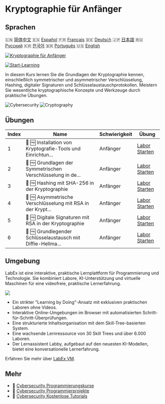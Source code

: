 # Kryptographie für Anfänger

## Sprachen

🇨🇳 [简体中文](README_zh.md) 🇪🇸 [Español](README_es.md) 🇫🇷 [Français](README_fr.md) 🇩🇪 [Deutsch](README_de.md) 🇯🇵 [日本語](README_ja.md) 🇷🇺 [Русский](README_ru.md) 🇰🇷 [한국어](README_ko.md) 🇧🇷 [Português](README_pt.md) 🇺🇸 [English](README.md) 

[![Kryptographie für Anfänger](https://cover-creator.labex.io/cryptography-for-beginners.png?lang=de)](https://labex.io/de/courses/cryptography-for-beginners)

[![Start-Learning](https://img.shields.io/badge/Start-Learning-whitesmoke?style=for-the-badge)](https://labex.io/de/courses/cryptography-for-beginners)

In diesem Kurs lernen Sie die Grundlagen der Kryptographie kennen, einschließlich symmetrischer und asymmetrischer Verschlüsselung, Hashing, digitaler Signaturen und Schlüsselaustauschprotokollen. Meistern Sie wesentliche kryptographische Konzepte und Werkzeuge durch praktische Übungen.

![Cybersecurity](https://img.shields.io/badge/Cybersecurity-whitesmoke?style=for-the-badge&logo=cybersecurity)
![Cryptography](https://img.shields.io/badge/Cryptography-whitesmoke?style=for-the-badge&logo=cryptography)


## Übungen

|   Index | Name                                                        | Schwierigkeit   | Übung                                                                                                                                         |
|---------|-------------------------------------------------------------|-----------------|-----------------------------------------------------------------------------------------------------------------------------------------------|
|       1 | 📖 🆓 Installation von Kryptografie-Tools und Einrichtun... | Anfänger        | <a target='_blank' href='https://labex.io/de/tutorials/linux-installing-cryptography-tools-and-environment-setup-632723'>Labor Starten</a>    |
|       2 | 📖 🆓 Grundlagen der Symmetrischen Verschlüsselung in de... | Anfänger        | <a target='_blank' href='https://labex.io/de/labs/linux-symmetric-encryption-basics-in-cryptography-632724'>Labor Starten</a>                 |
|       3 | 📖 🆓 Hashing mit SHA-256 in der Kryptographie              | Anfänger        | <a target='_blank' href='https://labex.io/de/tutorials/linux-hashing-with-sha-256-in-cryptography-632722'>Labor Starten</a>                   |
|       4 | 📖 🆓 Asymmetrische Verschlüsselung mit RSA in der Krypt... | Anfänger        | <a target='_blank' href='https://labex.io/de/labs/linux-asymmetric-encryption-with-rsa-in-cryptography-632719'>Labor Starten</a>              |
|       5 | 📖 🆓 Digitale Signaturen mit RSA in der Kryptographie      | Anfänger        | <a target='_blank' href='https://labex.io/de/tutorials/linux-digital-signatures-with-rsa-in-cryptography-632721'>Labor Starten</a>            |
|       6 | 📖 🆓 Grundlegender Schlüsselaustausch mit Diffie-Hellma... | Anfänger        | <a target='_blank' href='https://labex.io/de/tutorials/linux-basic-key-exchange-with-diffie-hellman-in-cryptography-632720'>Labor Starten</a> |

## Umgebung

LabEx ist eine interaktive, praktische Lernplattform für Programmierung und Technologie. Sie kombiniert Labore, KI-Unterstützung und virtuelle Maschinen für eine videofreie, praktische Lernerfahrung.

![](https://tutorial-screenshot.getvm.io/images/vm-1725247253.png)

- Ein strikter "Learning by Doing"-Ansatz mit exklusiven praktischen Laboren ohne Videos.
- Interaktive Online-Umgebungen im Browser mit automatisierten Schritt-für-Schritt-Überprüfungen.
- Eine strukturierte Inhaltsorganisation mit dem Skill-Tree-basierten System.
- Eine wachsende Lernressource von 30 Skill Trees und über 6.000 Laboren.
- Der Lernassistent Labby, aufgebaut auf den neuesten KI-Modellen, bietet eine konversationelle Lernerfahrung.

Erfahren Sie mehr über [LabEx VM](https://support.labex.io/using-labex/virtual-machine).

## Mehr

- 🔗 [Cybersecurity Programmierungskurse](https://github.com/labex-labs/awesome-programming-courses)
- 🔗 [Cybersecurity Programmierprojekte](https://github.com/labex-labs/awesome-programming-projects)
- 🔗 [Cybersecurity Kostenlose Tutorials](https://github.com/labex-labs/cybersecurity-free-tutorials)

